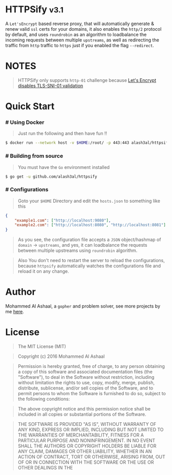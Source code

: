 HTTPSify <small>v3.1</small>
=============================
A `Let'sEncrypt` based reverse proxy, that will automatically generate &amp; renew valid `ssl` certs for your domains, it also enables the `http/2` protocol by default, and uses `roundrobin` as an algorithm to loadbalance the incoming requests between multiple `upstreams`, as well as redirecting the traffic from `http` traffic to `https` just if you enabled the flag `--redirect`.

NOTES
=======
> HTTPSify only supports `http-01` challenge because [Let's Encrypt disables TLS-SNI-01 validation](http://www.zdnet.com/article/lets-encrypt-disables-tls-sni-01-validation/)

# Quick Start

### # Using Docker
> Just run the following and then have fun !!
```bash
$ docker run --network host -v $HOME:/root/ -p 443:443 alash3al/httpsify
```

### # Building from source
> You must have the `Go` environment installed
```bash
$ go get -u github.com/alash3al/httpsify
```

### # Configurations
> Goto your `$HOME` Directory and edit the `hosts.json` to something like this
```json
{
	"example1.com": ["http://localhost:9080"],
	"example2.com": ["http://localhost:8080", "http://localhost:8081"]
}
```
> As you see, the configuration file accepts a `JSON` object/hashmap of `domain` -> `upstreams`,
and yes, it can loadbalance the requests between multiple upstreams using `roundrobin` algorithm.

> Also You don't need to restart the server to reload the configurations, because `httpsify` automatically watches the
configurations file and reload it on any change.

# Author
Mohammed Al Ashaal, a `gopher` and problem solver, see more projects by me [here](https://github.com/alash3al).

# License
> The MIT License (MIT)

> Copyright (c) 2016 Mohammed Al Ashaal

> Permission is hereby granted, free of charge, to any person obtaining a copy
of this software and associated documentation files (the "Software"), to deal
in the Software without restriction, including without limitation the rights
to use, copy, modify, merge, publish, distribute, sublicense, and/or sell
copies of the Software, and to permit persons to whom the Software is
furnished to do so, subject to the following conditions:

> The above copyright notice and this permission notice shall be included in all
copies or substantial portions of the Software.

> THE SOFTWARE IS PROVIDED "AS IS", WITHOUT WARRANTY OF ANY KIND, EXPRESS OR
IMPLIED, INCLUDING BUT NOT LIMITED TO THE WARRANTIES OF MERCHANTABILITY,
FITNESS FOR A PARTICULAR PURPOSE AND NONINFRINGEMENT. IN NO EVENT SHALL THE
AUTHORS OR COPYRIGHT HOLDERS BE LIABLE FOR ANY CLAIM, DAMAGES OR OTHER
LIABILITY, WHETHER IN AN ACTION OF CONTRACT, TORT OR OTHERWISE, ARISING FROM,
OUT OF OR IN CONNECTION WITH THE SOFTWARE OR THE USE OR OTHER DEALINGS IN THE
